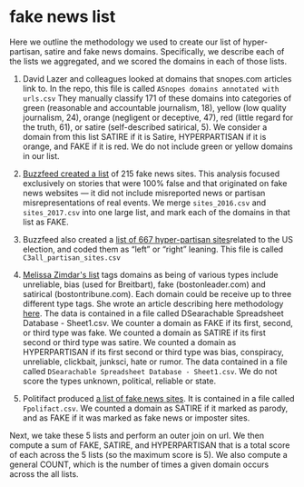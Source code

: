 # fake news list

Here we outline the methodology we used to create our list of hyper-partisan, satire and fake news domains. Specifically, we describe each of the lists we aggregated, and we scored the domains in each of those lists.

1. David Lazer and colleagues looked at domains that snopes.com articles link to. In the repo, this file is called `ASnopes domains annotated with urls.csv` They manually classify 171 of these domains into categories of green (reasonable and accountable journalism, 18), yellow (low quality journalism, 24), orange (negligent or deceptive, 47), red (little regard for the truth, 61), or satire (self-described satirical, 5). We consider a domain from this list SATIRE if it is Satire, HYPERPARTISAN if it is orange, and FAKE if it is red. We do not include green or yellow domains in our list.

2. [Buzzfeed created a list](https://www.buzzfeed.com/craigsilverman/top-fake-news-of-2016?utm_term=.kpl9an9AL#.aj4qmkqjo) of 215 fake news sites. This analysis focused exclusively on stories that were 100% false and that originated on fake news websites — it did not include misreported news or partisan misrepresentations of real events. We merge `sites_2016.csv` and `sites_2017.csv` into one large list, and mark each of the domains in that list as FAKE.

3. Buzzfeed also created a [list of 667 hyper-partisan sites](https://github.com/BuzzFeedNews/2017-08-partisan-sites-and-facebook-pages/tree/master/data)related to the US election, and coded them as “left” or “right” leaning. This file is called `C3all_partisan_sites.csv`

4. [Melissa Zimdar's list](https://docs.google.com/document/d/10eA5-mCZLSS4MQY5QGb5ewC3VAL6pLkT53V_81ZyitM/preview) tags domains as being of various types include unreliable, bias (used for Breitbart), fake (bostonleader.com) and satirical (bostontribune.com). Each domain could be receive up to three different type tags. She wrote an article describing here methodology [here](https://www.washingtonpost.com/posteverything/wp/2016/11/18/my-fake-news-list-went-viral-but-made-up-stories-are-only-part-of-the-problem/?utm_term=.856e9fe7bef4). The data is contained in a file called DSearachable Spreadsheet Database - Sheet1.csv. We counter a domain as FAKE if its first, second, or third type was fake. We counted  a domain as SATIRE if its first second or third type was satire. We counted a domain as HYPERPARTISAN if its first second or third type was bias, conspiracy, unreliable, clickbait, junksci, hate or rumor. The data contained in a file called `DSearachable Spreadsheet Database - Sheet1.csv`. We do not score the types unknown, political, reliable or state.

5. Politifact produced [a list of fake news sites](http://www.politifact.com/punditfact/article/2017/apr/20/politifacts-guide-fake-news-websites-and-what-they/). It is contained in a file called `Fpolifact.csv`. We counted a domain as SATIRE if it marked as parody, and as FAKE if it was marked as fake news or imposter sites. 

Next, we take these 5 lists and perform an outer join on url. We then compute a sum of FAKE, SATIRE, and HYPERPARTISAN that is a total score of each across the 5 lists (so the maximum score is 5). We also compute a general COUNT, which is the number of times a given domain occurs across the all lists.

